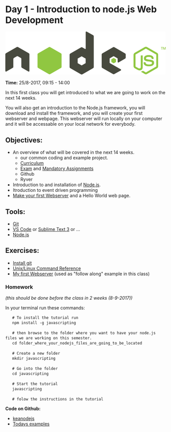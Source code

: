
# Day 1 - Introduction to node.js Web Development   
<img src="/img/nodejs--1-.png" > 

**Time:** 25/8-2017, 09:15 - 14:00

In this first class you will get introduced to what we are going to work on the next 14 weeks.   

You will also get an introduction to the Node.js framework, you will download and install the framework, and you will create your first webserver and webpage. This webserver will run locally on your computer and it will be accessable on your local network for everybody. 

## Objectives:

* An overview of what will be covered in the next 14 weeks.
  * our common coding and example project.
  * [Curriculum](https://github.com/ElectiveNodejs/Curriculum/blob/master/README.md )
  * [Exam](/exam-requirements/) and [Mandatory Assignments]()
  * Github
  * Ryver
* Introduction to and installation of [Node.js](https://nodejs.org/en/).
* Itroduction to event driven programming
* [Make your first Webserver](/my-first-webserver/) and a Hello World web page.

## Tools:  

* [Git](https://git-scm.com/downloads)  
* [VS Code](https://code.visualstudio.com/) or [Sublime Text 3](https://www.sublimetext.com/3) or ...    
* [Node.js](https://nodejs.org/en/)

## Exercises: 
* [Install git](https://git-scm.com/downloads)
* [Unix/Linux Command Reference](https://ubuntudanmark.dk/filer/fwunixref.pdf)
* <a href="/tutorials/my-first-webserver.md">My first Webserver</a> (used as "follow along" example in this class)

### Homework 
_(this should be done before the class in 2 weeks (8-9-2017))_    

In your terminal run these commands:

```` 
   # To install the tutorial run
   npm install -g javascripting
   
   # then browse to the folder where you want to have your node.js files we are working on this semester.
   cd folder_where_your_nodejs_files_are_going_to_be_located
   
   # Create a new folder
   mkdir javascripting
   
   # Go into the folder
   cd javascripting
   
   # Start the tutorial
   javascripting
   
   # folow the instructions in the tutorial
````    

<strong>Code on Github: </strong>
<ul>
	<li><a href="https://github.com/keanodejs">keanodejs</a></li>
	<li><a href="https://github.com/keanodejs?utf8=%E2%9C%93&amp;query=01">Todays examples</a></li>
</ul>
